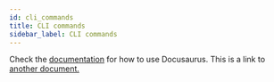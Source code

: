 ```yaml
---
id: cli_commands
title: CLI commands
sidebar_label: CLI commands
---
```


Check the [documentation](https://docusaurus.io) for how to use Docusaurus.
This is a link to [another document.](overview.md)
